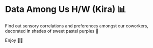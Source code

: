 # Data Among Us H/W (Kira) 📊

Find out sensory correlations and preferences amongst our coworkers, decorated in shades of sweet pastel purples 🌈 

Enjoy 🎵💜
